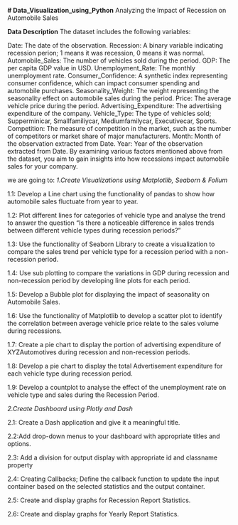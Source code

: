 **# Data_Visualization_using_Python**
Analyzing the Impact of Recession on Automobile Sales

**Data Description**
The dataset includes the following variables:

Date: The date of the observation.
Recession: A binary variable indicating recession perion; 1 means it was recession, 0 means it was normal.
Automobile_Sales: The number of vehicles sold during the period.
GDP: The per capita GDP value in USD.
Unemployment_Rate: The monthly unemployment rate.
Consumer_Confidence: A synthetic index representing consumer confidence, which can impact consumer spending and automobile purchases.
Seasonality_Weight: The weight representing the seasonality effect on automobile sales during the period.
Price: The average vehicle price during the period.
Advertising_Expenditure: The advertising expenditure of the company.
Vehicle_Type: The type of vehicles sold; Supperminicar, Smallfamiliycar, Mediumfamilycar, Executivecar, Sports.
Competition: The measure of competition in the market, such as the number of competitors or market share of major manufacturers.
Month: Month of the observation extracted from Date.
Year: Year of the observation extracted from Date.
By examining various factors mentioned above from the dataset, you aim to gain insights into how recessions impact automobile sales for your company.


we are going to:
_1.Create Visualizations using Matplotlib, Seaborn & Folium_

1.1: Develop a Line chart using the functionality of pandas to show how automobile sales fluctuate from year to year.

1.2: Plot different lines for categories of vehicle type and analyse the trend to answer the question “Is there a noticeable difference in sales trends between different vehicle types during recession periods?”

1.3: Use the functionality of Seaborn Library to create a visualization to compare the sales trend per vehicle type for a recession period with a non-recession period.

1.4: Use sub plotting to compare the variations in GDP during recession and non-recession period by developing line plots for each period.

1.5: Develop a Bubble plot for displaying the impact of seasonality on Automobile Sales.

1.6: Use the functionality of Matplotlib to develop a scatter plot to identify the correlation between average vehicle price relate to the sales volume during recessions.

1.7: Create a pie chart to display the portion of advertising expenditure of XYZAutomotives during recession and non-recession periods.

1.8: Develop a pie chart to display the total Advertisement expenditure for each vehicle type during recession period.

1.9: Develop a countplot to analyse the effect of the unemployment rate on vehicle type and sales during the Recession Period.

_2.Create Dashboard using Plotly and Dash_

2.1: Create a Dash application and give it a meaningful title.

2.2:Add drop-down menus to your dashboard with appropriate titles and options.

2.3: Add a division for output display with appropriate id and classname property

2.4: Creating Callbacks; Define the callback function to update the input container based on the selected statistics and the output container.

2.5: Create and display graphs for Recession Report Statistics.

2.6: Create and display graphs for Yearly Report Statistics.
